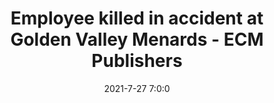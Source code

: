 ---
"title": "Employee killed in accident at Golden Valley Menards - ECM Publishers"
"date": "2021-7-27 7:0:0"
"feed_name": "GOOGLENEWSINDUSTRIAL"
"feed_website": "https://news.google.com/search?q=industrial%2Bincident&hl=en-US&gl=US&ceid=US:en"
"feed_rss": "https://news.google.com/rss/search?q=industrial%2Bincident&hl=en-US&gl=US&ceid=US:en"
"link": "https://www.hometownsource.com/sun_post/community/employee-killed-in-accident-at-golden-valley-menards/article_061f908e-ef07-11eb-8960-43f1928a36f5.html"
"file": "_posts/2021-1-1-bfacd3cca421a5eec6bd1f998f195b5f5078d958.md"
"accident": "1"
"drilling": "1"
---